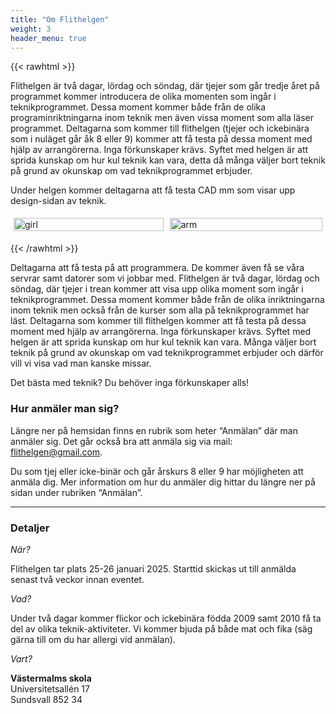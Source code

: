 ```yaml
---
title: "Om Flithelgen"
weight: 3
header_menu: true
---
```


{{< rawhtml >}}


Flithelgen är två dagar, lördag och söndag, där tjejer som går tredje året på programmet kommer introducera de olika momenten som ingår i teknikprogrammet. Dessa moment kommer både från de olika programinriktningarna inom teknik men även vissa moment som alla läser programmet. Deltagarna som kommer till flithelgen (tjejer och ickebinära som i nuläget går åk 8 eller 9) kommer att få testa på dessa moment med hjälp av arrangörerna. Inga förkunskaper krävs. Syftet med helgen är att sprida kunskap om hur kul teknik kan vara, detta då många väljer bort teknik på grund av okunskap om vad teknikprogrammet erbjuder. 

<style>
    .row {
  display: flex;
}


/* Create three equal columns that sits next to each other */
.column {
  flex: 50%;
  padding: 5px;
}
    </style>


Under helgen kommer deltagarna att få testa CAD mm som visar upp design-sidan av teknik.


<div class="row">
  <div class="column">
    <img src="images/rita.jpg" alt="girl" style="width:100%">
  </div>
  <div class="column">
    <img src="images/robot2.PNG" alt="arm" style="width:100%">
  </div>
  </div>
  
  {{< /rawhtml >}}
 

Deltagarna att få testa på att programmera. De kommer även få se våra servrar samt datorer som vi jobbar med.
Flithelgen är två dagar, lördag och söndag, där tjejer i trean kommer att visa upp olika moment som ingår i teknikprogrammet. Dessa moment kommer både från de olika inriktningarna inom teknik men också från de kurser som alla på teknikprogrammet har läst. Deltagarna som kommer till flithelgen kommer att få testa på dessa moment med hjälp av arrangörerna. Inga förkunskaper krävs. Syftet med helgen är att sprida kunskap om hur kul teknik kan vara. Många väljer bort teknik på grund av okunskap om vad teknikprogrammet erbjuder och därför vill vi visa vad man kanske missar. 

Det bästa med teknik? Du behöver inga förkunskaper alls! 

### Hur anmäler man sig?

Längre ner på hemsidan finns en rubrik som heter “Anmälan” där man anmäler sig. Det går också bra att anmäla sig via mail: flithelgen@gmail.com. 

Du som tjej eller icke-binär och går årskurs 8 eller 9 har möjligheten att anmäla dig. 
Mer information om hur du anmäler dig hittar du längre ner på sidan under rubriken 
“Anmälan”. 


----

### Detaljer
*När?*

Flithelgen tar plats 25-26 januari 2025. Starttid skickas ut till anmälda senast två veckor innan eventet.

*Vad?*

Under två dagar kommer flickor och ickebinära födda 2009 samt 2010 få ta del av olika teknik-aktiviteter. Vi kommer bjuda på både mat och fika (säg gärna till om du har allergi vid anmälan).

*Vart?*

**Västermalms skola**
<br>
Universitetsallén 17
<br>
Sundsvall 852 34 

